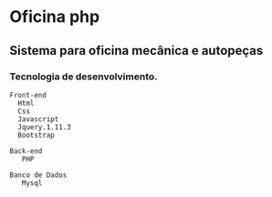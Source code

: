 # Oficina php

## Sistema para oficina mecânica e autopeças


### Tecnologia de desenvolvimento.

    Front-end
      Html
      Css
      Javascript
      Jquery.1.11.3
      Bootstrap

    Back-end
       PHP
        
    Banco de Dados
       Mysql
   
   
   
   
